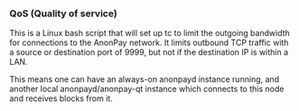 ### QoS (Quality of service) ###

This is a Linux bash script that will set up tc to limit the outgoing bandwidth for connections to the AnonPay network. It limits outbound TCP traffic with a source or destination port of 9999, but not if the destination IP is within a LAN.

This means one can have an always-on anonpayd instance running, and another local anonpayd/anonpay-qt instance which connects to this node and receives blocks from it.
